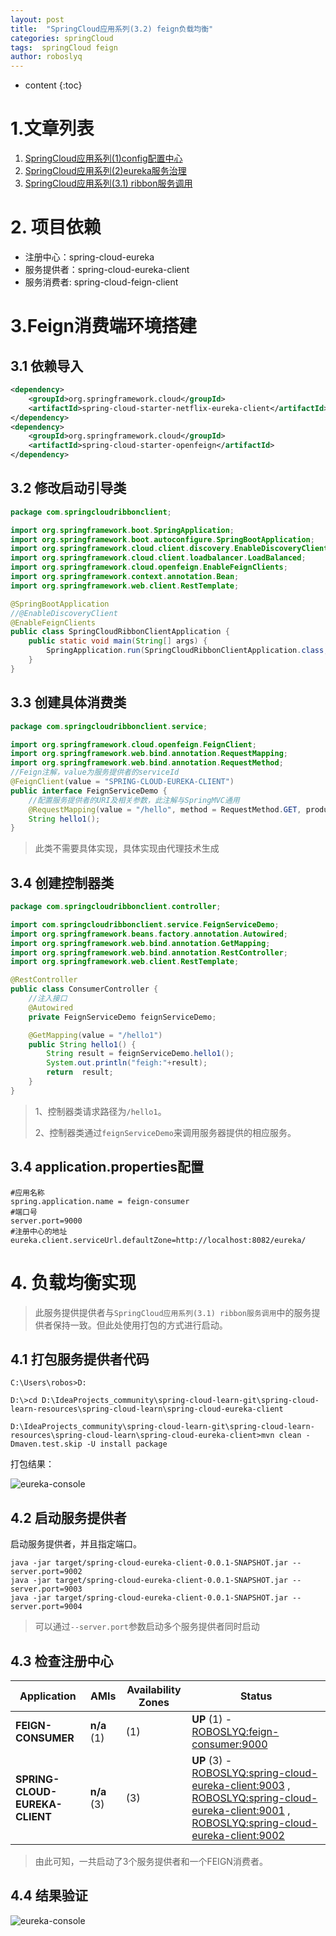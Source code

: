 ```yaml
---
layout: post
title:  "SpringCloud应用系列(3.2) feign负载均衡"
categories: springCloud
tags:  springCloud feign
author: roboslyq
---
```


* content
{:toc}
# 1.文章列表

1. [SpringCloud应用系列(1)config配置中心](https://roboslyq.github.io/2019/03/04/springcloud-config-server/)
2. [SpringCloud应用系列(2)eureka服务治理](https://roboslyq.github.io/2019/03/10/springcloud-eurake/)
3. [SpringCloud应用系列(3.1) ribbon服务调用](https://roboslyq.github.io/2019/03/06/springcloud-ribbon/)

# 2. 项目依赖

* 注册中心：spring-cloud-eureka
* 服务提供者：spring-cloud-eureka-client
* 服务消费者: spring-cloud-feign-client

# 3.Feign消费端环境搭建

## 3.1 依赖导入

```xml
<dependency>
    <groupId>org.springframework.cloud</groupId>
    <artifactId>spring-cloud-starter-netflix-eureka-client</artifactId>
</dependency>
<dependency>
    <groupId>org.springframework.cloud</groupId>
    <artifactId>spring-cloud-starter-openfeign</artifactId>
</dependency>
```

## 3.2 修改启动引导类

```java
package com.springcloudribbonclient;

import org.springframework.boot.SpringApplication;
import org.springframework.boot.autoconfigure.SpringBootApplication;
import org.springframework.cloud.client.discovery.EnableDiscoveryClient;
import org.springframework.cloud.client.loadbalancer.LoadBalanced;
import org.springframework.cloud.openfeign.EnableFeignClients;
import org.springframework.context.annotation.Bean;
import org.springframework.web.client.RestTemplate;

@SpringBootApplication
//@EnableDiscoveryClient
@EnableFeignClients
public class SpringCloudRibbonClientApplication {
	public static void main(String[] args) {
		SpringApplication.run(SpringCloudRibbonClientApplication.class, args);
	}
}

```

## 3.3 创建具体消费类

```java
package com.springcloudribbonclient.service;

import org.springframework.cloud.openfeign.FeignClient;
import org.springframework.web.bind.annotation.RequestMapping;
import org.springframework.web.bind.annotation.RequestMethod;
//Feign注解，value为服务提供者的serviceId
@FeignClient(value = "SPRING-CLOUD-EUREKA-CLIENT")
public interface FeignServiceDemo {
    //配置服务提供者的URI及相关参数，此注解与SpringMVC通用
    @RequestMapping(value = "/hello", method = RequestMethod.GET, produces = "application/json; charset=UTF-8")
    String hello1();
}

```

> 此类不需要具体实现，具体实现由代理技术生成

## 3.4 创建控制器类

```java
package com.springcloudribbonclient.controller;

import com.springcloudribbonclient.service.FeignServiceDemo;
import org.springframework.beans.factory.annotation.Autowired;
import org.springframework.web.bind.annotation.GetMapping;
import org.springframework.web.bind.annotation.RestController;
import org.springframework.web.client.RestTemplate;

@RestController
public class ConsumerController {
    //注入接口
    @Autowired
    private FeignServiceDemo feignServiceDemo;

    @GetMapping(value = "/hello1")
    public String hello1() {
        String result = feignServiceDemo.hello1();
        System.out.println("feigh:"+result);
        return  result;
    }
}
```

> 1、控制器类请求路径为`/hello1`。
>
> 2、控制器类通过`feignServiceDemo`来调用服务器提供的相应服务。

## 3.4 application.properties配置

```properties
#应用名称
spring.application.name = feign-consumer
#端口号
server.port=9000
#注册中心的地址
eureka.client.serviceUrl.defaultZone=http://localhost:8082/eureka/

```



# 4. 负载均衡实现

> 此服务提供提供者与`SpringCloud应用系列(3.1) ribbon服务调用`中的服务提供者保持一致。但此处使用打包的方式进行启动。

## 4.1 打包服务提供者代码

```shell
C:\Users\robos>D:

D:\>cd D:\IdeaProjects_community\spring-cloud-learn-git\spring-cloud-learn-resources\spring-cloud-learn\spring-cloud-eureka-client

D:\IdeaProjects_community\spring-cloud-learn-git\spring-cloud-learn-resources\spring-cloud-learn\spring-cloud-eureka-client>mvn clean -Dmaven.test.skip -U install package

```

打包结果：

![eureka-console](https://roboslyq.github.io/images/spring-cloud/spring-cloud-feign/feign-package.png)

## 4.2 启动服务提供者

启动服务提供者，并且指定端口。

```shell
java -jar target/spring-cloud-eureka-client-0.0.1-SNAPSHOT.jar --server.port=9002
java -jar target/spring-cloud-eureka-client-0.0.1-SNAPSHOT.jar --server.port=9003
java -jar target/spring-cloud-eureka-client-0.0.1-SNAPSHOT.jar --server.port=9004
```

> 可以通过`--server.port`参数启动多个服务提供者同时启动

## 4.3 检查注册中心

| Application                    | AMIs        | Availability Zones | Status                                                       |
| ------------------------------ | ----------- | ------------------ | ------------------------------------------------------------ |
| **FEIGN-CONSUMER**             | **n/a** (1) | (1)                | **UP** (1) - [ROBOSLYQ:feign-consumer:9000](http://roboslyq:9000/actuator/info) |
| **SPRING-CLOUD-EUREKA-CLIENT** | **n/a** (3) | (3)                | **UP** (3) - [ROBOSLYQ:spring-cloud-eureka-client:9003](http://roboslyq:9003/actuator/info) , [ROBOSLYQ:spring-cloud-eureka-client:9001](http://roboslyq:9001/actuator/info) , [ROBOSLYQ:spring-cloud-eureka-client:9002](http://roboslyq:9002/actuator/info) |

>由此可知，一共启动了3个服务提供者和一个FEIGN消费者。

## 4.4 结果验证

![eureka-console](https://roboslyq.github.io/images/spring-cloud/spring-cloud-feign/feign-result.png)

